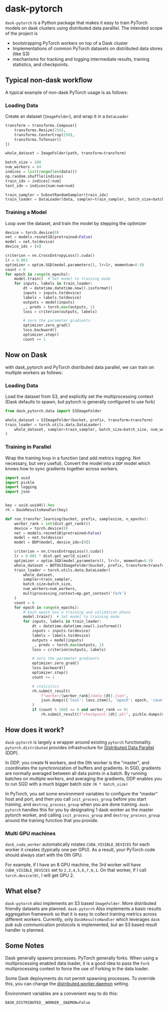 # dask-pytorch

<!-- ![GitHub Actions](https://github.com/saturncloud/dask-pytorch/workflows/GitHub%20Actions/badge.svg) [![PyPI Version](https://img.shields.io/pypi/v/prefect-saturn.svg)](https://pypi.org/project/prefect-saturn) -->

`dask-pytorch` is a Python package that makes it easy to train PyTorch models on dask clusters using distributed data paralllel.  The intended scope of the project is
- bootstrapping PyTorch workers on top of a Dask cluster
- Implementations of common PyTorch datasets on distributed data stores (like S3)
- mechanisms for tracking and logging intermediate results, training statistics, and checkpoints.

## Typical non-dask workflow

A typical example of non-dask PyTorch usage is as follows:

### Loading Data
Create an dataset (`ImageFolder`), and wrap it in a `DataLoader`

```python
transform = transforms.Compose([
    transforms.Resize(256),
    transforms.CenterCrop(250),
    transforms.ToTensor()
])

whole_dataset = ImageFolder(path, transform=transform)

batch_size = 100
num_workers = 64
indices = list(range(len(data)))
np.random.shuffle(indices)
train_idx = indices[:num]
test_idx = indices[num:num+num]

train_sampler = SubsetRandomSampler(train_idx)
train_loader = DataLoader(data, sampler=train_sampler, batch_size=batch_size, num_workers=num_workers)
```

### Training a Model
Loop over the dataset, and train the model by stepping the optimizer

```python
device = torch.device(0)
net = models.resnet18(pretrained=False)
model = net.to(device)
device_ids = [0]

criterion = nn.CrossEntropyLoss().cuda()
lr = 0.001
optimizer = optim.SGD(model.parameters(), lr=lr, momentum=0.9)
count = 0
for epoch in range(n_epochs):
    model.train()  # Set model to training mode
    for inputs, labels in train_loader:
        dt = datetime.datetime.now().isoformat()
        inputs = inputs.to(device)
        labels = labels.to(device)
        outputs = model(inputs)
        _, preds = torch.max(outputs, 1)
        loss = criterion(outputs, labels)

        # zero the parameter gradients
        optimizer.zero_grad()
        loss.backward()
        optimizer.step()
        count += 1
```

## Now on Dask

with dask_pytorch and PyTorch distributed data parallel, we can train on multiple workers as follows:

### Loading Data
Load the dataset from S3, and explicitly set the multiprocessing context (Dask defaults to spawn, but pytorch is generally configured to use fork)

```python
from dask_pytorch.data import S3ImageFolder

whole_dataset = S3ImageFolder(bucket, prefix, transform=transform)
train_loader = torch.utils.data.DataLoader(
    whole_dataset, sampler=train_sampler, batch_size=batch_size, num_workers=num_workers, multiprocessing_context=mp.get_context('fork')
)
```

### Training in Parallel

Wrap the training loop in a function (and add metrics logging.  Not necessary, but very useful).  Convert the model into a `DDP` model which knows how to sync gradients together across workers.

```python
import uuid
import pickle
import logging
import json


key = uuid.uuid4().hex
rh = DaskResultsHandler(key)

def run_transfer_learning(bucket, prefix, samplesize, n_epochs):
    worker_rank = int(dist.get_rank())
    device = torch.device(0)
    net = models.resnet18(pretrained=False)
    model = net.to(device)
    model = DDP(model, device_ids=[0])

    criterion = nn.CrossEntropyLoss().cuda()
    lr = 0.001 * dist.get_world_size()
    optimizer = optim.SGD(model.parameters(), lr=lr, momentum=0.9)
    whole_dataset = BOTOS3ImageFolder(bucket, prefix, transform=transform)
    train_loader = torch.utils.data.DataLoader(
        whole_dataset,
        sampler=train_sampler,
        batch_size=batch_size,
        num_workers=num_workers,
        multiprocessing_context=mp.get_context('fork')
    )
    count = 0
    for epoch in range(n_epochs):
        # Each epoch has a training and validation phase
        model.train()  # Set model to training mode
        for inputs, labels in train_loader:
            dt = datetime.datetime.now().isoformat()
            inputs = inputs.to(device)
            labels = labels.to(device)
            outputs = model(inputs)
            _, preds = torch.max(outputs, 1)
            loss = criterion(outputs, labels)

            # zero the parameter gradients
            optimizer.zero_grad()
            loss.backward()
            optimizer.step()
            count += 1

            # statistics
            rh.submit_result(
                f"worker/{worker_rank}/data-{dt}.json",
                json.dumps({'loss': loss.item(), 'epoch': epoch, 'count': count, 'worker': worker_rank})
            )
            if (count % 100) == 0 and worker_rank == 0:
                rh.submit_result(f"checkpoint-{dt}.pkl", pickle.dumps(model.state_dict()))

```

## How does it work?

`dask-pytorch` is largely a wrapper around existing `pytorch` functionality.  `pytorch.distributed` provides infrastructure for [Distributed Data Parallel](https://pytorch.org/tutorials/intermediate/ddp_tutorial.html) (DDP).

In DDP, you create N workers, and the 0th worker is the "master", and coordinates the synchronization of buffers and gradients.  In SGD, gradients are normally averaged between all data points in a batch.  By running batches on multiple workers, and averaging the gradients, DDP enables you to run SGD with a much bigger batch size `(N * batch_size)`

In PyTorch, you set some environment variables to configure the "master" host and port, and then you call `init_process_group` before you start training, and `destroy_process_group` when you are done training.  `dask-pytorch` handles this for you by designating 1 dask worker as the master pytorch worker, and calling `init_process_group` and `destroy_process_group` around the training function that you provide.

### Multi GPU machines
`dask_cuda_worker` automatically rotates `CUDA_VISIBLE_DEVICES` for each worker it creates (typically one per GPU).  As a result, your PyTorch code should always start with the 0th GPU.

For example, if I have an 8 GPU machine, the 3rd worker will have `CUDA_VISIBLE_DEVICES` set to `2,3,4,5,6,7,0,1`.  On that worker, if I call `torch.device(0)`, I will get GPU 2.

## What else?

`dask-pytorch` also implements an S3 based `ImageFolder`.  More distributed friendly datasets are planned.  `dask-pytorch`  Also implements a basic results aggregation framework so that it is easy to collect training metrics across different workers.  Currently, only `DaskResultsHandler` which leverages `dask` pub sub communication protocols is implemented, but an S3 based result handler is planned.

## Some Notes

Dask generally spawns processes.  PyTorch generally forks.  When using a multiprocessing enabled data loader, it is a good idea to pass the `Fork` multiprocessing context to force the use of Forking in the data loader.

Some Dask deployments do not permit spawning processes.  To override this, you can change the [distributed.worker.daemon](https://docs.dask.org/en/latest/configuration-reference.html#distributed.worker.daemon) setting.

Environment variables are a convenient way to do this:

```
DASK_DISTRIBUTED__WORKER__DAEMON=False
```
